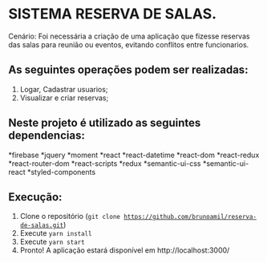 # SISTEMA RESERVA DE SALAS.

Cenário:
Foi necessária a criação de uma aplicação que fizesse reservas das salas para reunião ou eventos, evitando conflitos entre funcionarios.

## As seguintes operações podem ser realizadas:

1) Logar, Cadastrar usuarios;
2) Visualizar e criar reservas;

## Neste projeto é utilizado as seguintes dependencias:

*firebase
*jquery
*moment
*react
*react-datetime
*react-dom
*react-redux
*react-router-dom
*react-scripts
*redux
*semantic-ui-css
*semantic-ui-react
*styled-components


## Execução:
1. Clone o repositório (<code>git clone https://github.com/brunoamil/reserva-de-salas.git</code>)
2. Execute <code>yarn install</code>
3. Execute <code>yarn start</code>
4. Pronto! A aplicação estará disponível em http://localhost:3000/